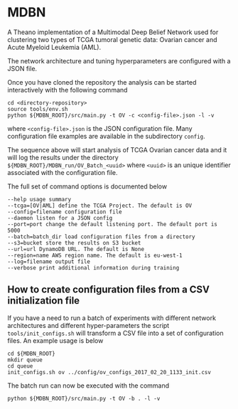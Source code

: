 # MDBN

A Theano implementation of a Multimodal Deep Belief Network used for clustering
two types of TCGA tumoral genetic data: Ovarian cancer and Acute Myeloid Leukemia (AML).

The network architecture and tuning hyperparameters are configured with a JSON file.

Once you have cloned the repository the analysis can be started interactively with
the following command

    cd <directory-repository>
    source tools/env.sh
    python ${MDBN_ROOT}/src/main.py -t OV -c <config-file>.json -l -v

where `<config-file>.json` is the JSON configuration file. Many configuration file examples
are available in the subdirectory `config`.

The sequence above will start analysis of TCGA Ovarian cancer data and it will log
the results under the directory `${MDBN_ROOT}/MDBN_run/OV_Batch_<uuid>` where `<uuid>` is an
unique identifier associated with the configuration file.

The full set of command options is documented below

    --help usage summary
    --tcga=[OV|AML] define the TCGA Project. The default is OV
    --config=filename configuration file
    --daemon listen for a JSON config
    --port=port change the default listening port. The default port is 5000
    --batch=batch_dir load configuration files from a directory
    --s3=bucket store the results on S3 bucket
    --url=url DynamoDB URL. The default is None
    --region=name AWS region name. The default is eu-west-1
    --log=filename output file
    --verbose print additional information during training

## How to create configuration files from a CSV initialization file

If you have a need to run a batch of experiments with different network architectures
and different hyper-parameters the script `tools/init_configs.sh` will transform a
CSV file into a set of configuration files. An example usage is below

    cd ${MDBN_ROOT}
    mkdir queue
    cd queue
    init_configs.sh ov ../config/ov_configs_2017_02_20_1133_init.csv 

The batch run can now be executed with the command

    python ${MDBN_ROOT}/src/main.py -t OV -b . -l -v
    
